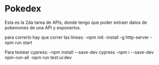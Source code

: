 # Pokedex
Esta es la 2da tarea de APIs, donde tengo que poder extraer datos de pokemones de una API y exponerlos.

para correrlo hay que correr las lineas:
-npm init
-install -g http-server
-npm run start

Para testear cypress:
-npm install --save-dev cypress
-npm i --save-dev npm-run-all
-npm run test:ui:dev